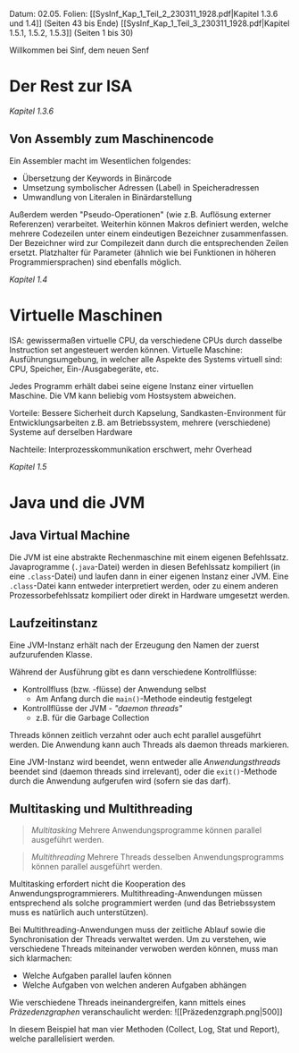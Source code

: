 Datum: 02.05.
Folien:
[[SysInf_Kap_1_Teil_2_230311_1928.pdf|Kapitel 1.3.6 und 1.4]] (Seiten 43 bis Ende)
[[SysInf_Kap_1_Teil_3_230311_1928.pdf|Kapitel 1.5.1, 1.5.2, 1.5.3]] (Seiten 1 bis 30)

Willkommen bei Sinf, dem neuen Senf

# Der Rest zur ISA
*Kapitel 1.3.6*
## Von Assembly zum Maschinencode
Ein Assembler macht im Wesentlichen folgendes:
- Übersetzung der Keywords in Binärcode
- Umsetzung symbolischer Adressen (Label) in Speicheradressen
- Umwandlung von Literalen in Binärdarstellung

Außerdem werden "Pseudo-Operationen" (wie z.B. Auflösung externer Referenzen) verarbeitet. Weiterhin können Makros definiert werden, welche mehrere Codezeilen unter einem eindeutigen Bezeichner zusammenfassen.
Der Bezeichner wird zur Compilezeit dann durch die entsprechenden Zeilen ersetzt. Platzhalter für Parameter (ähnlich wie bei Funktionen in höheren Programmiersprachen) sind ebenfalls möglich.

*Kapitel 1.4*
# Virtuelle Maschinen
ISA: gewissermaßen virtuelle CPU, da verschiedene CPUs durch dasselbe Instruction set angesteuert werden können.
Virtuelle Maschine: Ausführungsumgebung, in welcher alle Aspekte des Systems virtuell sind: CPU, Speicher, Ein-/Ausgabegeräte, etc.

Jedes Programm erhält dabei seine eigene Instanz einer virtuellen Maschine. Die VM kann beliebig vom Hostsystem abweichen.

Vorteile: Bessere Sicherheit durch Kapselung, Sandkasten-Environment für Entwicklungsarbeiten z.B. am Betriebssystem, mehrere (verschiedene) Systeme auf derselben Hardware

Nachteile: Interprozesskommunikation erschwert, mehr Overhead

*Kapitel 1.5*
# Java und die JVM
## Java Virtual Machine
Die JVM ist eine abstrakte Rechenmaschine mit einem eigenen Befehlssatz. Javaprogramme (`.java`-Datei) werden in diesen Befehlssatz kompiliert (in eine `.class`-Datei) und laufen dann in einer eigenen Instanz einer JVM.
Eine `.class`-Datei kann entweder interpretiert werden, oder zu einem anderen Prozessorbefehlssatz kompiliert oder direkt in Hardware umgesetzt werden.

## Laufzeitinstanz
Eine JVM-Instanz erhält nach der Erzeugung den Namen der zuerst aufzurufenden Klasse.

Während der Ausführung gibt es dann verschiedene Kontrollflüsse:
- Kontrollfluss (bzw. -flüsse) der Anwendung selbst
	- Am Anfang durch die `main()`-Methode eindeutig festgelegt
- Kontrollflüsse der JVM - *"daemon threads"*
	- z.B. für die Garbage Collection

Threads können zeitlich verzahnt oder auch echt parallel ausgeführt werden. Die Anwendung kann auch Threads als daemon threads markieren.

Eine JVM-Instanz wird beendet, wenn entweder alle *Anwendungsthreads* beendet sind (daemon threads sind irrelevant), oder die `exit()`-Methode durch die Anwendung aufgerufen wird (sofern sie das darf).

## Multitasking und Multithreading

> *Multitasking*
> Mehrere Anwendungsprogramme können parallel ausgeführt werden.

> *Multithreading*
> Mehrere Threads desselben Anwendungsprogramms können parallel ausgeführt werden.

Multitasking erfordert nicht die Kooperation des Anwendungsprogrammierers. Multithreading-Anwendungen müssen entsprechend als solche programmiert werden (und das Betriebssystem muss es natürlich auch unterstützen).

Bei Multithreading-Anwendungen muss der zeitliche Ablauf sowie die Synchronisation der Threads verwaltet werden.
Um zu verstehen, wie verschiedene Threads miteinander verwoben werden können, muss man sich klarmachen:
- Welche Aufgaben parallel laufen können
- Welche Aufgaben von welchen anderen Aufgaben abhängen

Wie verschiedene Threads ineinandergreifen, kann mittels eines *Präzedenzgraphen* veranschaulicht werden:
![[Präzedenzgraph.png|500]]

In diesem Beispiel hat man vier Methoden (Collect, Log, Stat und Report), welche parallelisiert werden.

